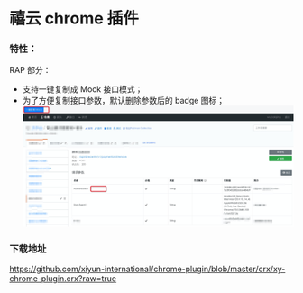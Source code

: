# 禧云 chrome 插件 

### 特性：
RAP 部分：
- 支持一键复制成 Mock 接口模式；
- 为了方便复制接口参数，默认删除参数后的 badge 图标；
![](./images/RAP_feat_1.png)

### 下载地址
<https://github.com/xiyun-international/chrome-plugin/blob/master/crx/xy-chrome-plugin.crx?raw=true>